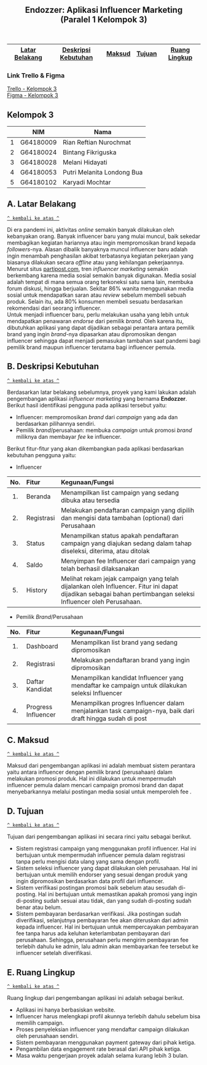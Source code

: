 
<p align="center">
  <a href="">
    
  </a>
  <p align="center">
      <h2 align="center">Endozzer: Aplikasi Influencer Marketing</br>
    (Paralel 1 Kelompok 3)</h2>
    <br>
  </p>  
  
</p>

<table align="center">
<thead>
<tr>
<th align="center"><a href="#a-latar-belakang">Latar Belakang</a></th>
<th align="center"><a href="#b-deskripsi-kebutuhan">Deskripsi Kebutuhan</a></th>
<th align="center"><a href="#c-maksud">Maksud</a></th>
<th align="center"><a href="#d-tujuan">Tujuan</a></th>
<th align="center"><a href="#e-ruang-lingkup">Ruang Lingkup</a></th>
</tr>
</thead>
    
</table align="center">

### **Link Trello & Figma**
[Trello - Kelompok 3](https://trello.com/b/YllQGGVz/mppl-kelompok-2-endozzer)  
[Figma - Kelompok 3](https://www.figma.com/file/U1lAFy0Voac7H27dz1NkXg/Endozzer?node-id=0%3A1)

## Kelompok 3
|   | NIM | Nama |
| - | --- | ---- |
| 1 | G64180009 | Rian Reftian Nurochmat |
| 2 | G64180024 | Bintang Fikriguska |
| 3 | G64180028 | Melani Hidayati |
| 4 | G64180053 | Putri Melanita Londong Bua |
| 5 | G64180102 | Karyadi Mochtar |


## A. Latar Belakang
[`^ kembali ke atas ^`](#)

Di era pandemi ini, aktivitas _online_ semakin banyak dilakukan oleh kebanyakan orang. Banyak influencer baru yang mulai muncul, baik sekedar membagikan kegiatan hariannya atau ingin mempromosikan brand kepada _followers_-nya. Alasan dibalik banyaknya muncul influencer baru adalah ingin menambah penghasilan akibat terbatasnya kegiatan pekerjaan yang biasanya dilakukan secara _offline_ atau yang kehilangan pekerjaannya.  
Menurut situs [partipost.com](https://partipost.com/id/), tren _influencer marketing_ semakin berkembang karena media sosial semakin banyak digunakan. Media sosial adalah tempat di mana semua orang terkoneksi satu sama lain, membuka forum diskusi, hingga berjualan. Sekitar 86% wanita menggunakan media sosial untuk mendapatkan saran atau _review_ sebelum membeli sebuah produk. Selain itu, ada 80% konsumen membeli sesuatu berdasarkan rekomendasi dari seorang influencer.  
Untuk menjadi influencer baru, perlu melakukan usaha yang lebih untuk mendapatkan penawaran _endorse_ dari pemilik _brand_. Oleh karena itu, dibutuhkan aplikasi yang dapat dijadikan sebagai perantara antara pemilik brand yang ingin _brand_-nya dipasarkan atau dipromosikan dengan influencer sehingga dapat menjadi pemasukan tambahan saat pandemi bagi pemilik brand maupun influencer terutama bagi influencer pemula.  

## B. Deskripsi Kebutuhan
[`^ kembali ke atas ^`](#)

Berdasarkan latar belakang sebelumnya, proyek yang kami lakukan adalah pengembangan aplikasi _influencer marketing_ yang bernama **Endozzer**. Berikut hasil identifikasi pengguna pada aplikasi tersebut yaitu:
- Influencer: mempromosikan _brand_ dari _campaign_ yang ada dan berdasarkan pilihannya sendiri.
- Pemilik _brand_/perusahaan: membuka _campaign_ untuk promosi _brand_ miliknya dan membayar _fee_ ke influencer.  

Berikut fitur-fitur yang akan dikembangkan pada aplikasi berdasarkan kebutuhan pengguna yaitu:  

- Influencer

| No. | Fitur | Kegunaan/Fungsi |
|:---:|:------|:----------------|
|  1. | Beranda | Menampilkan list campaign yang sedang dibuka atau tersedia |
|  2. | Registrasi | Melakukan pendaftaran campaign yang dipilih dan mengisi data tambahan (optional) dari Perusahaan |
|  3. | Status | Menampilkan status apakah pendaftaran campaign yang diajukan sedang dalam tahap diseleksi, diterima, atau ditolak |
|  4. | Saldo | Menyimpan fee Influencer dari campaign yang telah berhasil dilaksanakan |
|  5. | History | Melihat rekam jejak campaign yang telah dijalankan oleh Influencer. Fitur ini dapat dijadikan sebagai bahan pertimbangan seleksi Influencer oleh Perusahaan. |

- Pemilik _Brand_/Perusahaan

| No. | Fitur | Kegunaan/Fungsi |
|:---:|:------|:----------------|
|  1. | Dashboard | Menampilkan list brand yang sedang dipromosikan |
|  2. | Registrasi | Melakukan pendaftaran brand yang ingin dipromosikan |
|  3. | Daftar Kandidat | Menampilkan kandidat Influencer yang mendaftar ke campaign untuk dilakukan seleksi Influencer |
|  4. | Progress Influencer | Menampilkan progres Influencer dalam menjalankan task campaign-nya, baik dari draft hingga sudah di post |

## C. Maksud
[`^ kembali ke atas ^`](#)

Maksud dari pengembangan aplikasi ini adalah membuat sistem perantara yaitu antara influencer dengan pemilik brand (perusahaan) dalam melakukan promosi produk. Hal ini dilakukan untuk mempermudah influencer pemula dalam mencari campaign promosi brand dan dapat menyebarkannya melalui postingan media sosial untuk memperoleh fee .

## D. Tujuan
[`^ kembali ke atas ^`](#)

Tujuan dari pengembangan aplikasi ini secara rinci yaitu sebagai berikut.
- Sistem registrasi campaign yang menggunakan profil influencer. Hal ini bertujuan untuk mempermudah influencer pemula dalam registrasi tanpa perlu mengisi data ulang yang sama dengan profil.
- Sistem seleksi influencer yang dapat dilakukan oleh perusahaan. Hal ini bertujuan untuk memilih endorser yang sesuai dengan produk yang ingin dipromosikan berdasarkan data profil dari influencer.
- Sistem verifikasi postingan promosi baik sebelum atau sesudah di-posting. Hal ini bertujuan untuk memastikan apakah promosi yang ingin di-posting sudah sesuai atau tidak, dan yang sudah di-posting sudah benar atau belum.
- Sistem pembayaran berdasarkan verifikasi. Jika postingan sudah diverifikasi, selanjutnya pembayaran fee akan diteruskan dari admin kepada influencer. Hal ini bertujuan untuk mempercayakan pembayaran fee tanpa harus ada keluhan keterlambatan pembayaran dari perusahaan. Sehingga, perusahaan perlu mengirim pembayaran fee terlebih dahulu ke admin, lalu admin akan membayarkan fee tersebut ke influencer setelah diverifikasi.

## E. Ruang Lingkup
[`^ kembali ke atas ^`](#)

Ruang lingkup dari pengembangan aplikasi ini adalah sebagai berikut.
- Aplikasi ini hanya berbasiskan website.
- Influencer harus melengkapi profil akunnya terlebih dahulu sebelum bisa memilih campaign.
- Proses penyeleksian influencer yang mendaftar campaign dilakukan oleh perusahaan sendiri.
- Sistem pembayaran menggunakan payment gateway dari pihak ketiga.
- Pengambilan data engagement rate berasal dari API pihak ketiga.
- Masa waktu pengerjaan proyek adalah selama kurang lebih 3 bulan.
